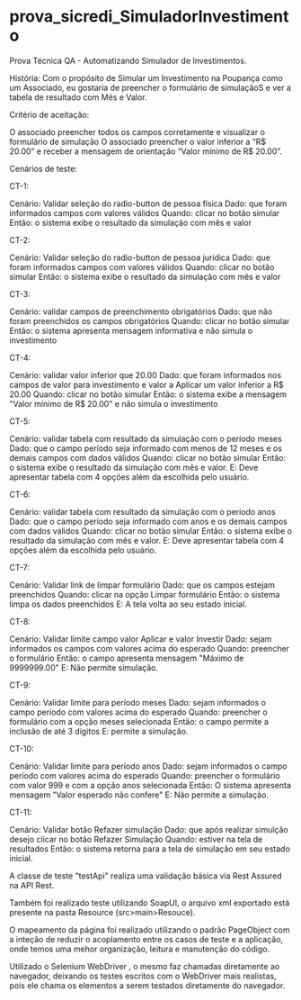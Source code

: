 # prova_sicredi_SimuladorInvestimento
Prova Técnica QA - Automatizando Simulador de Investimentos.

História:
Com o propósito de Simular um Investimento na Poupança
como um Associado,
eu gostaria de preencher o formulário de simulaçãoS
e ver a tabela de resultado com Mês e Valor.

Critério de aceitação:

O associado preencher todos os campos corretamente e visualizar o formulário de simulação
O associado preencher o valor inferior a “R$ 20.00” e receber a mensagem de orientação “Valor mínimo de R$ 20.00”.

Cenários de teste:

CT-1:	

Cenário: Validar seleção do radio-button de pessoa física
Dado: que foram informados campos com valores válidos
Quando: clicar no botão simular 
Então: o sistema exibe o resultado da simulação com mês e valor

CT-2:

Cenário: Validar seleção do radio-button de pessoa jurídica
Dado: que foram informados campos com valores válidos
Quando: clicar no botão simular
Então: o sistema exibe o resultado da simulação com mês e valor

CT-3:

Cenário: validar campos de preenchimento obrigatórios
Dado: que não foram preenchidos os campos obrigatórios
Quando: clicar no botão simular 
Então: o sistema apresenta mensagem informativa e não simula o investimento

CT-4:

Cenário: validar valor inferior que 20.00
Dado: que foram informados nos campos de valor para investimento e valor a Aplicar um valor inferior a R$ 20.00
Quando: clicar no botão simular
Então: o sistema exibe a mensagem "Valor mínimo de R$ 20.00" e não simula o investimento

CT-5:

Cenário: validar tabela com resultado da simulação com o período meses
Dado: que o campo período seja informado com menos de 12 meses e os demais campos com dados válidos
Quando: clicar no botão simular
Então: o sistema exibe o resultado da simulação com mês e valor.
E: Deve apresentar tabela com 4 opções além da escolhida pelo usuário.

CT-6:

Cenário: validar tabela com resultado da simulação com o período anos
Dado: que o campo período seja informado com anos e os demais campos com dados válidos
Quando: clicar no botão simular
Então: o sistema exibe o resultado da simulação com mês e valor.
E: Deve apresentar tabela com 4 opções além da escolhida pelo usuário.

CT-7:

Cenário: Validar link de limpar formulário
Dado: que os campos estejam preenchidos
Quando: clicar na opção Limpar formulário
Então: o sistema limpa os dados preenchidos
E: A tela volta ao seu estado inicial.

CT-8:

Cenário: Validar limite campo valor Aplicar e valor Investir
Dado: sejam informados os campos com valores acima do esperado
Quando: preencher o formulário
Então: o campo apresenta mensagem "Máximo de 9999999.00"
E: Não permite simulação.

CT-9:

Cenário: Validar limite para período meses
Dado: sejam informados o campo período com valores acima do esperado
Quando: preencher o formulário com a opção meses selecionada
Então: o campo permite a inclusão de até 3 dígitos
E: permite a simulação.

CT-10:

Cenário: Validar limite para período anos
Dado: sejam informados o campo período com valores acima do esperado
Quando: preencher o formulário com valor 999 e com a opção anos selecionada
Então: O sistema apresenta mensagem "Valor esperado não confere"
E: Não permite a simulação.
 
CT-11:

Cenário: Validar botão Refazer simulação
Dado: que após realizar simulção desejo clicar no botão Refazer Simulação
Quando: estiver na tela de resultados
Então: o sistema retorna para a tela de simulação em seu estado inicial.


A classe de teste "testApi" realiza uma validação básica via Rest Assured na API Rest.

Também foi realizado teste utilizando SoapUI, o arquivo xml exportado está presente na pasta Resource (src>main>Resouce).

O mapeamento da página foi realizado utilizando o padrão PageObject com a inteção de reduzir o acoplamento entre os casos de teste e a aplicação, onde temos uma mehor organização, leitura e manutenção do código.


Utilizado o Selenium WebDriver , o mesmo faz chamadas diretamente ao navegador, deixando os testes escritos com o WebDriver mais realistas, pois ele chama os elementos a serem testados diretamente do navegador.
